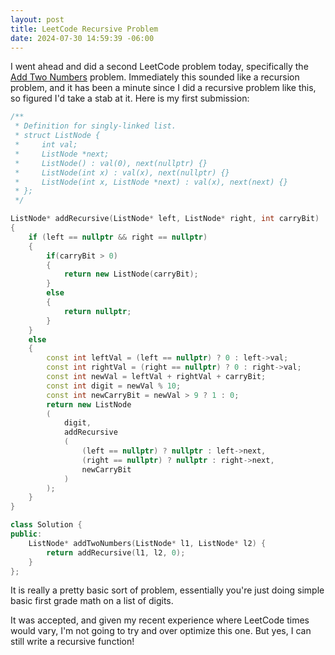 ```yaml
---
layout: post
title: LeetCode Recursive Problem
date: 2024-07-30 14:59:39 -06:00
---
```


I went ahead and did a second LeetCode problem today, specifically the [Add Two Numbers](https://leetcode.com/problems/add-two-numbers/) problem.  Immediately this sounded like a recursion problem, and it has been a minute since I did a recursive problem like this, so figured I'd take a stab at it.  Here is my first submission:

```c++
/**
 * Definition for singly-linked list.
 * struct ListNode {
 *     int val;
 *     ListNode *next;
 *     ListNode() : val(0), next(nullptr) {}
 *     ListNode(int x) : val(x), next(nullptr) {}
 *     ListNode(int x, ListNode *next) : val(x), next(next) {}
 * };
 */

ListNode* addRecursive(ListNode* left, ListNode* right, int carryBit)
{
    if (left == nullptr && right == nullptr)
    {
        if(carryBit > 0)
        {
            return new ListNode(carryBit);
        }
        else
        {
            return nullptr;
        }
    }
    else
    {
        const int leftVal = (left == nullptr) ? 0 : left->val;
        const int rightVal = (right == nullptr) ? 0 : right->val;
        const int newVal = leftVal + rightVal + carryBit;
        const int digit = newVal % 10;
        const int newCarryBit = newVal > 9 ? 1 : 0;
        return new ListNode
        (
            digit, 
            addRecursive
            (
                (left == nullptr) ? nullptr : left->next, 
                (right == nullptr) ? nullptr : right->next, 
                newCarryBit
            )
        );
    }
}

class Solution {
public:
    ListNode* addTwoNumbers(ListNode* l1, ListNode* l2) {
        return addRecursive(l1, l2, 0);
    }
};
```

It is really a pretty basic sort of problem, essentially you're just doing simple basic first grade math on a list of digits.

It was accepted, and given my recent experience where LeetCode times would vary, I'm not going to try and over optimize this one.  But yes, I can still write a recursive function!